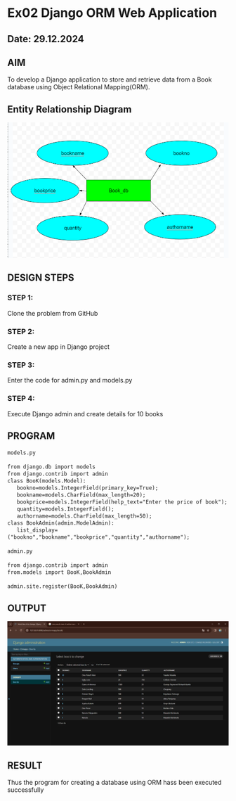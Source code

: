 # Ex02 Django ORM Web Application
## Date: 29.12.2024

## AIM
To develop a Django application to store and retrieve data from a Book database using Object Relational Mapping(ORM).

## Entity Relationship Diagram

![alt text](<Screenshot 2024-02-29 140334.png>)


## DESIGN STEPS

### STEP 1:
Clone the problem from GitHub

### STEP 2:
Create a new app in Django project

### STEP 3:
Enter the code for admin.py and models.py

### STEP 4:
Execute Django admin and create details for 10 books

## PROGRAM
```
models.py

from django.db import models
from django.contrib import admin
class BooK(models.Model):
   bookno=models.IntegerField(primary_key=True);
   bookname=models.CharField(max_length=20);
   bookprice=models.IntegerField(help_text="Enter the price of book");
   quantity=models.IntegerField();
   authorname=models.CharField(max_length=50);
class BookAdmin(admin.ModelAdmin):
   list_display=("bookno","bookname","bookprice","quantity","authorname");

admin.py

from django.contrib import admin
from.models import BooK,BookAdmin

admin.site.register(BooK,BookAdmin)

```

## OUTPUT

![alt text](<WhatsApp Image 2024-02-29 at 14.16.33_df865956.jpg>)


## RESULT
Thus the program for creating a database using ORM hass been executed successfully
